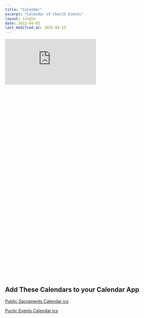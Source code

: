 ```yaml
---
title: "Calendar"
excerpt: "Calendar of Church Events"
layout: single
date: 2022-04-03
last_modified_at: 2025-04-13
---
```


<div class="responsive-video-container" style="padding-bottom: 125%;">
<iframe src="https://calendar.google.com/calendar/embed?height=800&wkst=1&bgcolor=%23ffffff&ctz=America%2FChicago&showTitle=0&showNav=1&mode=WEEK&showTz=0&showCalendars=1&showPrint=0&showDate=0&showTabs=0&src=Y19sdXA3ZmFxdW9xczhjc3RnMWIycDc3NmMzZ0Bncm91cC5jYWxlbmRhci5nb29nbGUuY29t&src=Y19nOGdnOGtlNHMxaWdpazlwbDEybGQ1dDgzY0Bncm91cC5jYWxlbmRhci5nb29nbGUuY29t&color=%23E4C441&color=%23AD1457" scrolling="no" frameborder="0"></iframe>
</div>

## Add These Calendars to your Calendar App

[Public Sacraments Calendar ics](https://calendar.google.com/calendar/ical/c_g8gg8ke4s1igik9pl12ld5t83c%40group.calendar.google.com/public/basic.ics)

[Puclic Events Calendar ics](https://calendar.google.com/calendar/ical/c_lup7faquoqs8cstg1b2p776c3g%40group.calendar.google.com/public/basic.ics)
